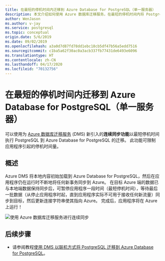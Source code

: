 ```yaml
---
title: 在最短的停机时间内迁移到 Azure Database for PostgreSQL（单一服务器）
description: 本文介绍如何使用 Azure 数据库迁移服务，在最短的停机时间内将 PostgreSQL 数据库迁移到 Azure Database for PostgreSQL（单一服务器）。
author: WenJason
ms.author: v-jay
ms.service: postgresql
ms.topic: conceptual
origin.date: 5/6/2019
ms.date: 09/02/2019
ms.openlocfilehash: a3a0d7d87fd78dd1ebc18cb5df47b56a5edd7516
ms.sourcegitcommit: c1ba5a62f30ac0a3acb337fb77431de6493e6096
ms.translationtype: HT
ms.contentlocale: zh-CN
ms.lasthandoff: 04/17/2020
ms.locfileid: "70132756"
---
```

# <a name="minimal-downtime-migration-to-azure-database-for-postgresql---single-server"></a>在最短的停机时间内迁移到 Azure Database for PostgreSQL（单一服务器）
可以使用为 [Azure 数据库迁移服务](/dms/) (DMS) 新引入的**连续同步功能**以最短停机时间执行 PostgreSQL 到 Azure Database for PostgreSQL 的迁移。 此功能可限制应用程序引起的停机时间量。

## <a name="overview"></a>概述
Azure DMS 将本地内容初始加载到 Azure Database for PostgreSQL，然后在应用程序仍在运行时不断地将任何新事务同步到 Azure。 在目标 Azure 端的数据已与本地端数据保持同步后，可暂停应用程序一段时间（最短停机时间），等待最后一批数据（从停止应用程序时起，直到应用程序实际不可用于接收任何新流量）同步到目标，然后更新连接字符串使其指向 Azure。 完成后，应用程序将在 Azure 上运行！

![使用 Azure 数据库迁移服务进行连续同步](./media/howto-migrate-online/ContinuousSync.png)

## <a name="next-steps"></a>后续步骤
- 请参阅教程[使用 DMS 以联机方式将 PostgreSQL 迁移到 Azure Database for PostgreSQL](/dms/tutorial-postgresql-azure-postgresql-online)。
